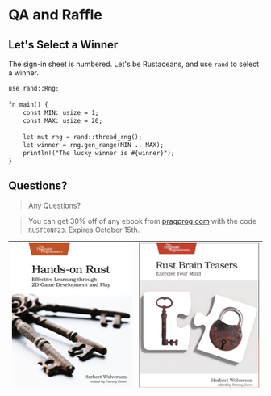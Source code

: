 # QA and Raffle

## Let's Select a Winner

The sign-in sheet is numbered. Let's be Rustaceans, and use `rand` to select a winner.

```rust,editable
use rand::Rng;

fn main() {
    const MIN: usize = 1;
    const MAX: usize = 20;
    
    let mut rng = rand::thread_rng();
    let winner = rng.gen_range(MIN .. MAX);
    println!("The lucky winner is #{winner}");
}
```

## Questions?

> Any Questions?

> You can get 30% off of any ebook from [pragprog.com](https://pragprog.com/) with the code `RUSTCONF23`. Expires October 15th.

![](./Hands-on%20Rust.png) | ![](./Rust-Brain-Teasers.png)
:-------------------------:|:-------------------------: